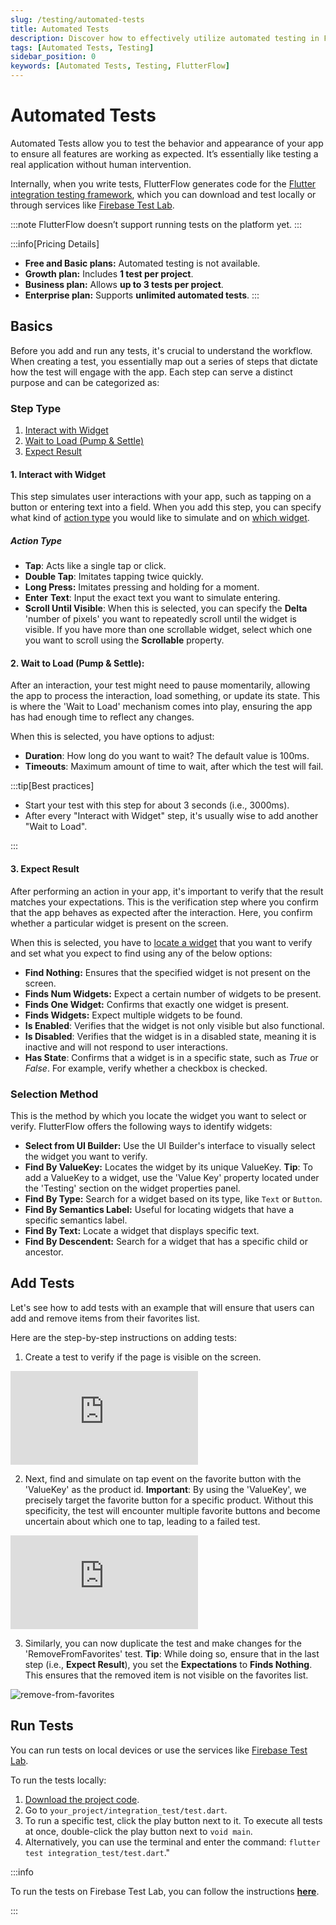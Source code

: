 ```yaml
---
slug: /testing/automated-tests
title: Automated Tests
description: Discover how to effectively utilize automated testing in FlutterFlow to ensure your app performs as intended.
tags: [Automated Tests, Testing]
sidebar_position: 0
keywords: [Automated Tests, Testing, FlutterFlow]
---
```


# Automated Tests

Automated Tests allow you to test the behavior and appearance of your app to ensure all features are working as expected. It’s essentially like testing a real application without human intervention.

Internally, when you write tests, FlutterFlow generates code for the [Flutter integration testing framework](https://docs.flutter.dev/testing/integration-tests), which you can download and test locally or through services like [Firebase Test Lab](https://firebase.google.com/docs/test-lab). 

:::note
FlutterFlow doesn’t support running tests on the platform yet.
:::

:::info[Pricing Details]
- **Free and Basic plans:** Automated testing is not available.
- **Growth plan:** Includes **1 test per project**.
- **Business plan:** Allows **up to 3 tests per project**.
- **Enterprise plan:** Supports **unlimited automated tests**.
:::

## Basics

Before you add and run any tests, it's crucial to understand the workflow. When creating a test, you essentially map out a series of steps that dictate how the test will engage with the app. Each step can serve a distinct purpose and can be categorized as:

### Step Type

1. [Interact with Widget](#1-interact-with-widget)
2. [Wait to Load (Pump & Settle)](#2-wait-to-load-pump--settle)
3. [Expect Result](#3-expect-result)

#### 1. Interact with Widget

This step simulates user interactions with your app, such as tapping on a button or entering text into a field. When you add this step, you can specify what kind of [action type](#action-type) you would like to simulate and on [which widget](#selection-method).

##### Action Type

- **Tap**: Acts like a single tap or click.
- **Double Tap**: Imitates tapping twice quickly.
- **Long Press:** Imitates pressing and holding for a moment.
- **Enter** **Text**: Input the exact text you want to simulate entering.
- **Scroll Until Visible**: When this is selected, you can specify the **Delta** 'number of pixels' you want to repeatedly scroll until the widget is visible. If you have more than one scrollable widget, select which one you want to scroll using the **Scrollable** property.

#### 2. Wait to Load (Pump & Settle):

After an interaction, your test might need to pause momentarily, allowing the app to process the interaction, load something, or update its state. This is where the 'Wait to Load' mechanism comes into play, ensuring the app has had enough time to reflect any changes.

When this is selected, you have options to adjust:

- **Duration**: How long do you want to wait? The default value is 100ms.
- **Timeouts**: Maximum amount of time to wait, after which the test will fail.

:::tip[Best practices]

- Start your test with this step for about 3 seconds (i.e., 3000ms).
- After every "Interact with Widget" step, it's usually wise to add another "Wait to Load".

:::

#### 3. Expect Result

After performing an action in your app, it's important to verify that the result matches your expectations. This is the verification step where you confirm that the app behaves as expected after the interaction. Here, you confirm whether a particular widget is present on the screen.

When this is selected, you have to [locate a widget](#selection-method) that you want to verify and set what you expect to find using any of the below options:

- **Find Nothing:** Ensures that the specified widget is not present on the screen.
- **Finds Num Widgets:** Expect a certain number of widgets to be present.
- **Finds One Widget:** Confirms that exactly one widget is present.
- **Finds Widgets:** Expect multiple widgets to be found.
- **Is Enabled**: Verifies that the widget is not only visible but also functional.
- **Is Disabled**: Verifies that the widget is in a disabled state, meaning it is inactive and will not respond to user interactions.
- **Has State**: Confirms that a widget is in a specific state, such as _True_ or _False_. For example, verify whether a checkbox is checked.

### Selection Method

This is the method by which you locate the widget you want to select or verify. FlutterFlow offers the following ways to identify widgets:

- **Select from UI Builder:** Use the UI Builder's interface to visually select the widget you want to verify.
- **Find By ValueKey:** Locates the widget by its unique ValueKey. **Tip**: To add a ValueKey to a widget, use the 'Value Key' property located under the 'Testing' section on the widget properties panel.
- **Find By Type:** Search for a widget based on its type, like `Text` or `Button`.
- **Find By Semantics Label:** Useful for locating widgets that have a specific semantics label.
- **Find By Text:** Locate a widget that displays specific text.
- **Find By Descendent:** Search for a widget that has a specific child or ancestor.



## Add Tests

Let's see how to add tests with an example that will ensure that users can add and remove items from their favorites list.

Here are the step-by-step instructions on adding tests:

1. Create a test to verify if the page is visible on the screen.


<div style={{
    position: 'relative',
    paddingBottom: 'calc(56.67989417989418% + 41px)', // Keeps the aspect ratio and additional padding
    height: 0,
    width: '100%'
}}>
    <iframe 
        src="https://demo.arcade.software/RjJPy7zOBCu1QAVi8h0p?embed&show_copy_link=true"
        title="Sharing a Project with a User"
        style={{
            position: 'absolute',
            top: 0,
            left: 0,
            width: '100%',
            height: '100%',
            colorScheme: 'light'
        }}
        frameborder="0"
        loading="lazy"
        webkitAllowFullScreen
        mozAllowFullScreen
        allowFullScreen
        allow="clipboard-write">
    </iframe>
</div>
<p></p>

2. Next, find and simulate on tap event on the favorite button with the 'ValueKey' as the product id. **Important**: By using the 'ValueKey', we precisely target the favorite button for a specific product. Without this specificity, the test will encounter multiple favorite buttons and become uncertain about which one to tap, leading to a failed test.

<div style={{
    position: 'relative',
    paddingBottom: 'calc(56.67989417989418% + 41px)', // Keeps the aspect ratio and additional padding
    height: 0,
    width: '100%'
}}>
    <iframe 
        src="https://demo.arcade.software/GF5My9t7gjEGfSEdgSXR?embed&show_copy_link=true"
        title="Sharing a Project with a User"
        style={{
            position: 'absolute',
            top: 0,
            left: 0,
            width: '100%',
            height: '100%',
            colorScheme: 'light'
        }}
        frameborder="0"
        loading="lazy"
        webkitAllowFullScreen
        mozAllowFullScreen
        allowFullScreen
        allow="clipboard-write">
    </iframe>
</div>
<p></p>

3. Similarly, you can now duplicate the test and make changes for the 'RemoveFromFavorites' test. **Tip**: While doing so, ensure that in the last step (i.e., **Expect Result**), you set the **Expectations** to **Finds Nothing**. This ensures that the removed item is not visible on the favorites list.

![remove-from-favorites](../imgs/remove-from-favorites.avif)

## Run Tests

You can run tests on local devices or use the services like [Firebase Test Lab](https://firebase.google.com/docs/test-lab).

To run the tests locally:

1. [Download the project code](../exporting-code/ff-cli.md).
2. Go to `your_project/integration_test/test.dart`.
3. To run a specific test, click the play button next to it. To execute all tests at once, double-click the play button next to `void main`.
4. Alternatively, you can use the terminal and enter the command: `flutter test integration_test/test.dart`."

:::info

To run the tests on Firebase Test Lab, you can follow the instructions [**here**](https://docs.flutter.dev/testing/integration-tests#test-using-the-firebase-test-lab).

:::